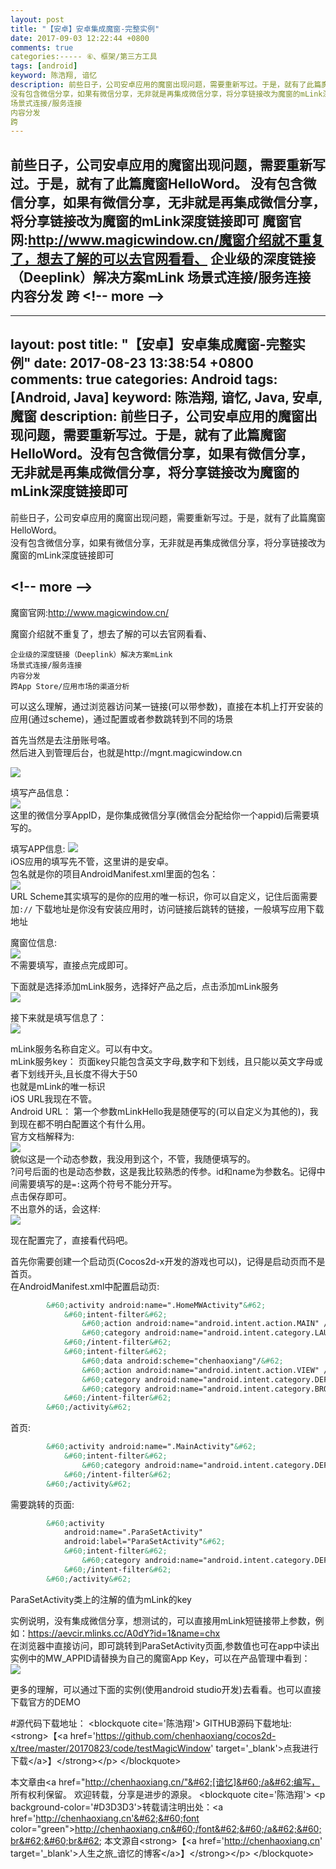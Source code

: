 ```yaml
---
layout: post
title: "【安卓】安卓集成魔窗-完整实例"
date: 2017-09-03 12:22:44 +0800
comments: true
categories:----- ⑥、框架/第三方工具
tags: [android]
keyword: 陈浩翔, 谙忆
description: 前些日子，公司安卓应用的魔窗出现问题，需要重新写过。于是，就有了此篇魔窗HelloWord。 
没有包含微信分享，如果有微信分享，无非就是再集成微信分享，将分享链接改为魔窗的mLink深度链接即可  魔窗官网:http://www.magicwindow.cn/魔窗介绍就不重复了，想去了解的可以去官网看看、  企业级的深度链接（Deeplink）解决方案mLink
场景式连接/服务连接
内容分发
跨 
---
```



前些日子，公司安卓应用的魔窗出现问题，需要重新写过。于是，就有了此篇魔窗HelloWord。 
没有包含微信分享，如果有微信分享，无非就是再集成微信分享，将分享链接改为魔窗的mLink深度链接即可  魔窗官网:http://www.magicwindow.cn/魔窗介绍就不重复了，想去了解的可以去官网看看、  企业级的深度链接（Deeplink）解决方案mLink
场景式连接/服务连接
内容分发
跨
&#60;!-- more --&#62;
----------

---
layout: post
title: "【安卓】安卓集成魔窗-完整实例"
date: 2017-08-23 13:38:54 +0800
comments: true
categories: Android
tags: [Android, Java]
keyword: 陈浩翔, 谙忆, Java, 安卓,魔窗
description: 前些日子，公司安卓应用的魔窗出现问题，需要重新写过。于是，就有了此篇魔窗HelloWord。没有包含微信分享，如果有微信分享，无非就是再集成微信分享，将分享链接改为魔窗的mLink深度链接即可  
---

前些日子，公司安卓应用的魔窗出现问题，需要重新写过。于是，就有了此篇魔窗HelloWord。   
没有包含微信分享，如果有微信分享，无非就是再集成微信分享，将分享链接改为魔窗的mLink深度链接即可  

&#60;!-- more --&#62;
----------

魔窗官网:http://www.magicwindow.cn/

魔窗介绍就不重复了，想去了解的可以去官网看看、  
```
企业级的深度链接（Deeplink）解决方案mLink
场景式连接/服务连接
内容分发
跨App Store/应用市场的渠道分析
```

可以这么理解，通过浏览器访问某一链接(可以带参数)，直接在本机上打开安装的应用(通过scheme)，通过配置或者参数跳转到不同的场景  

首先当然是去注册账号咯。   
然后进入到管理后台，也就是http://mgnt.magicwindow.cn  

![](http://i.imgur.com/9d9Zn1E.png)  

填写产品信息：  
![](http://i.imgur.com/O0xpipe.png)  
这里的微信分享AppID，是你集成微信分享(微信会分配给你一个appid)后需要填写的。  

填写APP信息:
![](http://i.imgur.com/4OK2wSh.png)  
iOS应用的填写先不管，这里讲的是安卓。  
包名就是你的项目AndroidManifest.xml里面的包名：  
![](http://i.imgur.com/LwT2SXa.png)  
URL Scheme其实填写的是你的应用的唯一标识，你可以自定义，记住后面需要加```://```
下载地址是你没有安装应用时，访问链接后跳转的链接，一般填写应用下载地址  

魔窗位信息:  
![](http://i.imgur.com/wHpDWIO.png)  
不需要填写，直接点完成即可。  

下面就是选择添加mLink服务，选择好产品之后，点击添加mLink服务  
![](http://i.imgur.com/N2B1kxL.png)  

接下来就是填写信息了：  
![](http://i.imgur.com/Ml1sLgh.png)  

mLink服务名称自定义。可以有中文。  
mLink服务key： 页面key只能包含英文字母,数字和下划线，且只能以英文字母或者下划线开头,且长度不得大于50  
也就是mLink的唯一标识  
iOS URL我现在不管。  
Android URL： 第一个参数mLinkHello我是随便写的(可以自定义为其他的)，我到现在都不明白配置这个有什么用。  
官方文档解释为:  
![](http://i.imgur.com/zpUfGIi.png)  
貌似这是一个动态参数，我没用到这个，不管，我随便填写的。  
?问号后面的也是动态参数，这是我比较熟悉的传参。id和name为参数名。记得中间需要填写的是```=:```这两个符号不能分开写。  
点击保存即可。  
不出意外的话，会这样:  
![](http://i.imgur.com/nDlsJxM.png)  

现在配置完了，直接看代码吧。  

首先你需要创建一个启动页(Cocos2d-x开发的游戏也可以)，记得是启动页而不是首页。  
在AndroidManifest.xml中配置启动页:  
```xml
        &#60;activity android:name=".HomeMWActivity"&#62;
            &#60;intent-filter&#62;
                &#60;action android:name="android.intent.action.MAIN" /&#62;
                &#60;category android:name="android.intent.category.LAUNCHER" /&#62;
            &#60;/intent-filter&#62;
            &#60;intent-filter&#62;
                &#60;data android:scheme="chenhaoxiang"/&#62;
                &#60;action android:name="android.intent.action.VIEW" /&#62;
                &#60;category android:name="android.intent.category.DEFAULT" /&#62;
                &#60;category android:name="android.intent.category.BROWSABLE" /&#62;
            &#60;/intent-filter&#62;
        &#60;/activity&#62;
```
首页:  
```xml
        &#60;activity android:name=".MainActivity"&#62;
            &#60;intent-filter&#62;
                &#60;category android:name="android.intent.category.DEFAULT"/&#62;
            &#60;/intent-filter&#62;
        &#60;/activity&#62;
```
需要跳转的页面:
```xml
        &#60;activity
            android:name=".ParaSetActivity"
            android:label="ParaSetActivity"&#62;
            &#60;intent-filter&#62;
                &#60;category android:name="android.intent.category.DEFAULT"/&#62;
            &#60;/intent-filter&#62;
        &#60;/activity&#62;
```
ParaSetActivity类上的注解的值为mLink的key  

实例说明，没有集成微信分享，想测试的，可以直接用mLink短链接带上参数，例如：https://aevcir.mlinks.cc/A0dY?id=1&name=chx  
在浏览器中直接访问，即可跳转到ParaSetActivity页面,参数值也可在app中读出  
实例中的MW_APPID请替换为自己的魔窗App Key，可以在产品管理中看到：  
![](http://i.imgur.com/i6h5nAB.png)  

更多的理解，可以通过下面的实例(使用android studio开发)去看看。也可以直接下载官方的DEMO  

#源代码下载地址：
&#60;blockquote cite='陈浩翔'&#62;
GITHUB源码下载地址:&#60;strong&#62;【&#60;a href='https://github.com/chenhaoxiang/cocos2d-x/tree/master/20170823/code/testMagicWindow' target='_blank'&#62;点我进行下载&#60;/a&#62;】&#60;/strong&#62;&#60;/p&#62;
&#60;/blockquote&#62;


本文章由&#60;a href="http://chenhaoxiang.cn/"&#62;[谙忆]&#60;/a&#62;编写， 所有权利保留。 
欢迎转载，分享是进步的源泉。
&#60;blockquote cite='陈浩翔'&#62;
&#60;p background-color='#D3D3D3'&#62;转载请注明出处：&#60;a href='http://chenhaoxiang.cn'&#62;&#60;font color="green"&#62;http://chenhaoxiang.cn&#60;/font&#62;&#60;/a&#62;&#60;br&#62;&#60;br&#62;
本文源自&#60;strong&#62;【&#60;a href='http://chenhaoxiang.cn' target='_blank'&#62;人生之旅_谙忆的博客&#60;/a&#62;】&#60;/strong&#62;&#60;/p&#62;
&#60;/blockquote&#62;
